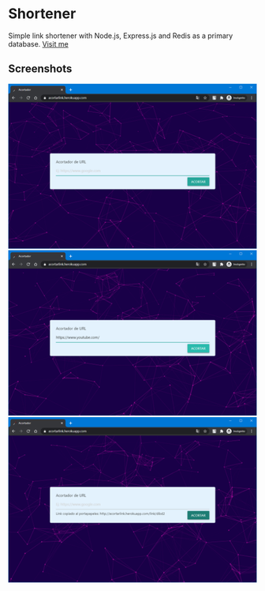 # Shortener
Simple link shortener with Node.js, Express.js and Redis as a primary database.
[Visit me](https://acortarlink.herokuapp.com/ "Visit me")

## Screenshots
![](docs/ss1.png)
![](docs/ss2.png)
![](docs/ss3.png)
